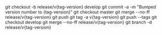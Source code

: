 git checkout -b release/v{tag-version} develop
git commit -a -m "Bumped version number to {tag-version}"
git checkout master
git merge --no-ff release/v{tag-version}
git push
git tag -a v{tag-version}
git push --tags
git checkout develop
git merge --no-ff release/v{tag-version}
git branch -d release/v{tag-version}
